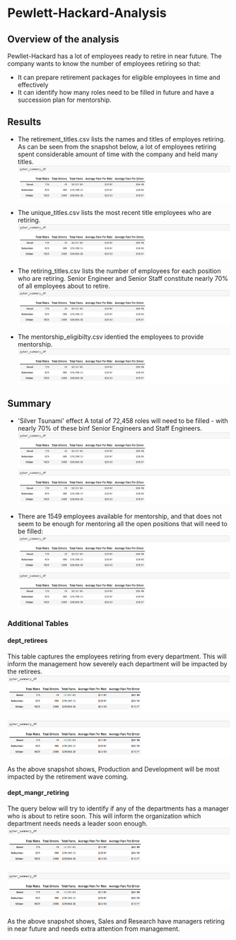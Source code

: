 # Pewlett-Hackard-Analysis

## Overview of the analysis
Pewllet-Hackard has a lot of employees ready to retire in near future. The company wants to know the number of employees retiring so that:

- It can prepare retirement packages for eligible employees in time and effectively
- It can identify how many roles need to be filled in future and have a succession plan for mentorship.

## Results

- The retirement_titles.csv lists the names and titles of employes retiring. As can be seen from the snapshot below, a lot of employees retiring spent considerable amount of time with the company and held many titles.
![retirement_titles](https://github.com/abhi82git/PyBer_Analysis/blob/0c877f4a9ca938bf67032cda53c919c6b15694f4/analysis/PyBer_Summary.png)

- The unique_titles.csv lists the most recent title employees who are retiring.
![unique_titles](https://github.com/abhi82git/PyBer_Analysis/blob/0c877f4a9ca938bf67032cda53c919c6b15694f4/analysis/PyBer_Summary.png)

- The retiring_titles.csv lists the number of employees for each position who are retiring. Senior Engineer and Senior Staff constitute nearly 70% of all employees about to retire.
![retiring_titles](https://github.com/abhi82git/PyBer_Analysis/blob/0c877f4a9ca938bf67032cda53c919c6b15694f4/analysis/PyBer_Summary.png)

- The mentorship_eligibilty.csv identied the employees to provide mentorship.
![mentorship_eligibilty](https://github.com/abhi82git/PyBer_Analysis/blob/0c877f4a9ca938bf67032cda53c919c6b15694f4/analysis/PyBer_Summary.png)

## Summary

- 'Silver Tsunami' effect
A total of 72,458 roles will need to be filled - with nearly 70% of these binf Senior Engineers and Staff Engineers.
![Roles to be filled query](https://github.com/abhi82git/PyBer_Analysis/blob/0c877f4a9ca938bf67032cda53c919c6b15694f4/analysis/PyBer_Summary.png)
![Roles to be filled count](https://github.com/abhi82git/PyBer_Analysis/blob/0c877f4a9ca938bf67032cda53c919c6b15694f4/analysis/PyBer_Summary.png)

- There are 1549 employees available for mentorship, and that does not seem to be enough for mentoring all the open positions that will need to be filled:
![Available for mentorship query](https://github.com/abhi82git/PyBer_Analysis/blob/0c877f4a9ca938bf67032cda53c919c6b15694f4/analysis/PyBer_Summary.png)
![Available for mentorship result](https://github.com/abhi82git/PyBer_Analysis/blob/0c877f4a9ca938bf67032cda53c919c6b15694f4/analysis/PyBer_Summary.png)

### Additional Tables

#### dept_retirees
This table captures the employees retiring from every department. This will inform the management how severely each department will be impacted by the retirees.
![dept_retirees](https://github.com/abhi82git/PyBer_Analysis/blob/0c877f4a9ca938bf67032cda53c919c6b15694f4/analysis/PyBer_Summary.png)

![dept_retiree count](https://github.com/abhi82git/PyBer_Analysis/blob/0c877f4a9ca938bf67032cda53c919c6b15694f4/analysis/PyBer_Summary.png)

As the above snapshot shows, Production and Development will be most impacted by the retirement wave coming.

#### dept_mangr_retiring
The query below will try to identify if any of the departments has a manager who is about to retire soon. This will inform the organization which department needs needs a leader soon enough.
![manager department queries](https://github.com/abhi82git/PyBer_Analysis/blob/0c877f4a9ca938bf67032cda53c919c6b15694f4/analysis/PyBer_Summary.png)

![Departments whose managers are retiring](https://github.com/abhi82git/PyBer_Analysis/blob/0c877f4a9ca938bf67032cda53c919c6b15694f4/analysis/PyBer_Summary.png)

As the above snapshot shows, Sales and Research have managers retiring in near future and needs extra attention from management.